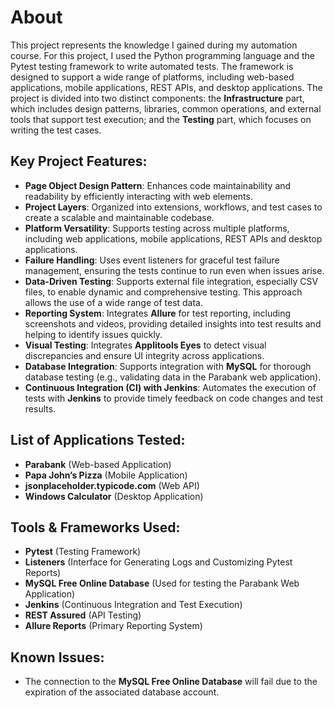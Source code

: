 # About
This project represents the knowledge I gained during my automation course. For this project, I used the Python programming language and the Pytest testing framework to write automated tests. The framework is designed to support a wide range of platforms, including web-based applications, mobile applications, REST APIs, and desktop applications. The project is divided into two distinct components: the **Infrastructure** part, which includes design patterns, libraries, common operations, and external tools that support test execution; and the **Testing** part, which focuses on writing the test cases.

## Key Project Features:
- **Page Object Design Pattern**: Enhances code maintainability and readability by efficiently interacting with web elements.
- **Project Layers**: Organized into extensions, workflows, and test cases to create a scalable and maintainable codebase.
- **Platform Versatility**: Supports testing across multiple platforms, including web applications, mobile applications, REST APIs and desktop applications.
- **Failure Handling**: Uses event listeners for graceful test failure management, ensuring the tests continue to run even when issues arise.
- **Data-Driven Testing**: Supports external file integration, especially CSV files, to enable dynamic and comprehensive testing. This approach allows the use of a wide range of test data.
- **Reporting System**: Integrates **Allure** for test reporting, including screenshots and videos, providing detailed insights into test results and helping to identify issues quickly.
- **Visual Testing**: Integrates **Applitools Eyes** to detect visual discrepancies and ensure UI integrity across applications.
- **Database Integration**: Supports integration with **MySQL** for thorough database testing (e.g., validating data in the Parabank web application).
- **Continuous Integration (CI) with Jenkins**: Automates the execution of tests with **Jenkins** to provide timely feedback on code changes and test results.

## List of Applications Tested:
- **Parabank** (Web-based Application)
- **Papa John’s Pizza** (Mobile Application)
- **jsonplaceholder.typicode.com** (Web API)
- **Windows Calculator** (Desktop Application)

## Tools & Frameworks Used:
- **Pytest** (Testing Framework)
- **Listeners** (Interface for Generating Logs and Customizing Pytest Reports)
- **MySQL Free Online Database** (Used for testing the Parabank Web Application)
- **Jenkins** (Continuous Integration and Test Execution)
- **REST Assured** (API Testing)
- **Allure Reports** (Primary Reporting System)

## Known Issues:
- The connection to the **MySQL Free Online Database** will fail due to the expiration of the associated database account.